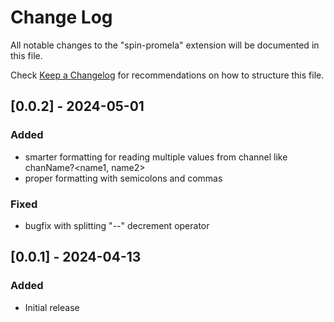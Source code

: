 # Change Log

All notable changes to the "spin-promela" extension will be documented in this file.

Check [Keep a Changelog](http://keepachangelog.com/) for recommendations on how to structure this file.

## [0.0.2] - 2024-05-01

### Added
- smarter formatting for reading multiple values from channel like chanName?<name1, name2>
- proper formatting with semicolons and commas
### Fixed
- bugfix with splitting "--" decrement operator

## [0.0.1] - 2024-04-13

### Added
- Initial release